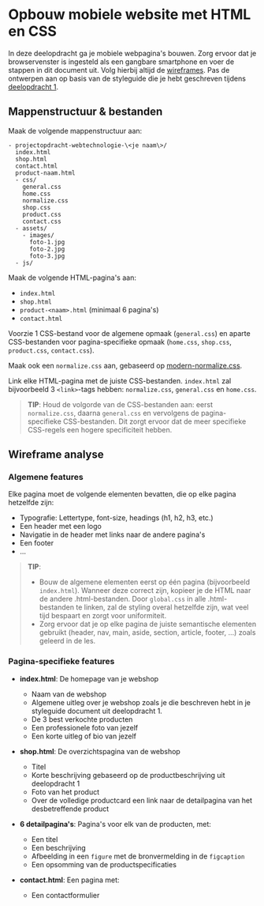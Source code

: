 # Opbouw mobiele website met HTML en CSS

In deze deelopdracht ga je mobiele webpagina's bouwen. Zorg ervoor dat je browservenster is ingesteld als een gangbare smartphone en voer de stappen in dit document uit. Volg hierbij altijd de [wireframes](algemeen.md#wireframes). Pas de ontwerpen aan op basis van de styleguide die je hebt geschreven tijdens [deelopdracht 1](deelopdracht-1-concept-content.md).



## Mappenstructuur & bestanden

Maak de volgende mappenstructuur aan:

```
- projectopdracht-webtechnologie-\<je naam\>/
  index.html
  shop.html
  contact.html
  product-naam.html
  - css/
    general.css
    home.css
    normalize.css
    shop.css
    product.css
    contact.css
  - assets/
    - images/
      foto-1.jpg
      foto-2.jpg
      foto-3.jpg
  - js/
 ``` 
Maak de volgende HTML-pagina's aan:

- `index.html`
- `shop.html`
- `product-<naam>.html` (minimaal 6 pagina's)
- `contact.html`

Voorzie 1 CSS-bestand voor de algemene opmaak (`general.css`) en aparte CSS-bestanden voor pagina-specifieke opmaak (`home.css`, `shop.css`, `product.css`, `contact.css`).

Maak ook een `normalize.css` aan, gebaseerd op [modern-normalize.css](https://github.com/sindresorhus/modern-normalize).

Link elke HTML-pagina met de juiste CSS-bestanden. `index.html` zal bijvoorbeeld 3 `<link>`-tags hebben: `normalize.css`, `general.css` en `home.css`.

> **TIP**: Houd de volgorde van de CSS-bestanden aan: eerst `normalize.css`, daarna `general.css` en vervolgens de pagina-specifieke CSS-bestanden. Dit zorgt ervoor dat de meer specifieke CSS-regels een hogere specificiteit hebben.


## Wireframe analyse 
### Algemene features

Elke pagina moet de volgende elementen bevatten, die op elke pagina hetzelfde zijn:

- Typografie: Lettertype, font-size, headings (h1, h2, h3, etc.)
- Een header met een logo
- Navigatie in de header met links naar de andere pagina's
- Een footer
- ...

> **TIP**: 
> - Bouw de algemene elementen eerst op één pagina (bijvoorbeeld `index.html`). Wanneer deze correct zijn, kopieer je de HTML naar de andere .html-bestanden. Door `global.css` in alle .html-bestanden te linken, zal de styling overal hetzelfde zijn, wat veel tijd bespaart en zorgt voor uniformiteit.
> - Zorg ervoor dat je op elke pagina de juiste semantische elementen gebruikt (header, nav, main, aside, section, article, footer, ...) zoals geleerd in de les.

### Pagina-specifieke features

- **index.html**: De homepage van je webshop
  - Naam van de webshop
  - Algemene uitleg over je webshop zoals je die beschreven hebt in je styleguide document uit deelopdracht 1.
  - De 3 best verkochte producten
  - Een professionele foto van jezelf
  - Een korte uitleg of bio van jezelf

- **shop.html**: De overzichtspagina van de webshop
  - Titel
  - Korte beschrijving gebaseerd op de productbeschrijving uit deelopdracht 1
  - Foto van het product
  - Over de volledige productcard een link naar de detailpagina van het desbetreffende product

- **6 detailpagina's**: Pagina's voor elk van de producten, met:
  - Een titel
  - Een beschrijving
  - Afbeelding in een `figure` met de bronvermelding in de `figcaption`
  - Een opsomming van de productspecificaties

- **contact.html**: Een pagina met:
  - Een contactformulier
